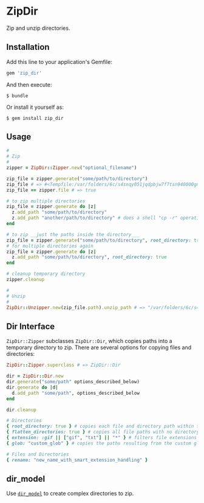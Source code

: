 # ZipDir

Zip and unzip directories.

## Installation

Add this line to your application's Gemfile:

```ruby
gem 'zip_dir'
```

And then execute:

    $ bundle

Or install it yourself as:

    $ gem install zip_dir

## Usage

```ruby
#
# Zip
#
zipper = ZipDir::Zipper.new("optional_filename")

zip_file = zipper.generate("some/path/to/directory")
zip_file # => #<Tempfile:/var/folders/6c/s4snqy051jqdpbjw7f7tsn940000gn/T/zipper-20151127-19694-1baaqoi.zip>
zip_file == zipper.file # => true

# to zip multiple directories
zip_file = zipper.generate do |z|
  z.add_path "some/path/to/directory"
  z.add_path "another/path/to/directory" # does a shell "cp -r" operation
end

# to zip __just the paths inside the directory___
zip_file = zipper.generate("some/path/to/directory", root_directory: true)
# for multiple directories again
zip_file = zipper.generate do |z|
  z.add_path "some/path/to/directory", root_directory: true
end

# cleanup temporary directory
zipper.cleanup

#
# Unzip
#
ZipDir::Unzipper.new(zip_file.path).unzip_path # => "/var/folders/6c/s4snqy051jqdpbjw7f7tsn940000gn/T/d20151127-22683-a9vrnv"
```

## Dir Interface
`ZipDir::Zipper` subclasses `ZipDir::Dir`, which copies paths into a temporary directory to zip. There are several options for copying files and directories:

```ruby
ZipDir::Zipper.superclass # => ZipDir::Dir

dir = ZipDir::Dir.new
dir.generate("some/path" options_described_below)
dir.generate do |d|
  d.add_path "some/path", options_described_below
end

dir.cleanup
```

```ruby
# Directories
{ root_directory: true } # copies each file and directory path within the given directory path
{ flatten_directories: true } # copies all file paths with no directory structure copied (may override files)
{ extension: :gif || ["gif", "txt"] || "*" } # filters file extensions of paths, used with options listed above
{ glob: "custom_glob" } # copies the paths resulting from the custom glob

# Files and Directories
{ rename: "new_name_with_smart_extension_handling" }
```

## dir_model
Use [`dir_model`](https://github.com/FinalCAD/dir_model) to create complex directories to zip.